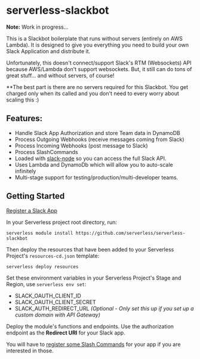 # serverless-slackbot

**Note:** Work in progress...

This is a Slackbot boilerplate that runs without servers (entirely on AWS Lambda).  It is designed to give you everything you need to build your own Slack Application and distribute it.

Unfortunately, this doesn't connect/support Slack's RTM (Websockets) API because AWS/Lambda don't support websockets.  But, it still can do tons of great stuff... and without servers, of course!

**The best part is there are no servers required for this Slackbot.  You get charged only when its called and you don't need to every worry about scaling this :)

## Features:

* Handle Slack App Authorization and store Team data in DynamoDB
* Process Outgoing Webhooks (receive messages coming from Slack)
* Process Incoming Webhooks (post message to Slack)
* Process SlashCommands
* Loaded with [slack-node](https://github.com/clonn/slack-node-sdk) so you can access the full Slack API.
* Uses Lambda and DynamoDb which will allow you to auto-scale infinitely
* Multi-stage support for testing/production/multi-developer teams.

## Getting Started

[Register a Slack App](https://api.slack.com/applications)


In your Serverless project root directory, run:

```
serverless module install https://github.com/serverless/serverless-slackbot
```

Then deploy the resources that have been added to your Serverless Project's `resources-cd.json` template:

```
serverless deploy resources
```

Set these environment variables in your Serverless Project's Stage and Region, use `serverless env set`:

* SLACK_OAUTH_CLIENT_ID
* SLACK_OAUTH_CLIENT_SECRET
* SLACK_AUTH_REDIRECT_URL *(Optional - Only set this up if you set up a custom domain with API Gateway)*

Deploy the module's functions and endpoints.  Use the authorization endpoint as the **Redirect URI** for your Slack app.

You will have to [register some Slash Commands](https://api.slack.com/applications) for your app if you are interested in those.